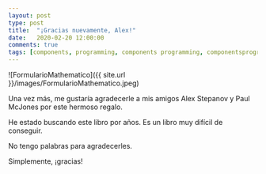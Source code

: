 ```yaml
---
layout: post
type: post
title:  "¡Gracias nuevamente, Alex!"
date:   2020-02-20 12:00:00
comments: true
tags: [components, programming, components programming, componentsprogramming, stepanov, knuth, stroustrup, generic, genericprogramming, generic programming, genericity, concepts, math, mathematics, elements, eop, contracts, performance, c++, cpp, c, java, dotnet, c#, csharp, python, ruby, javascript, haskell, dlang, rust, golang, eiffel, templates, metaprogramming, book, fmgp]
---
```


![FormularioMathematico]({{ site.url }}/images/FormularioMathematico.jpeg)

Una vez más, me gustaría agradecerle a mis amigos Alex Stepanov y Paul McJones por este hermoso regalo.

He estado buscando este libro por años. Es un libro muy difícil de conseguir.

No tengo palabras para agradecerles.

Simplemente, ¡gracias!



